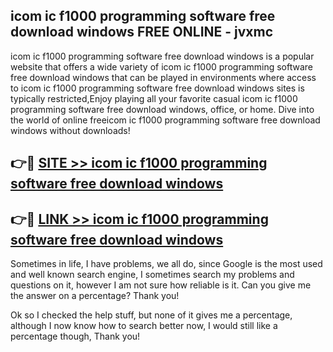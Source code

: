 ## icom ic f1000 programming software free download windows FREE ONLINE - jvxmc

icom ic f1000 programming software free download windows is a popular website that offers a wide variety of icom ic f1000 programming software free download windows that can be played in environments where access to icom ic f1000 programming software free download windows sites is typically restricted,Enjoy playing all your favorite casual icom ic f1000 programming software free download windows, office, or home. Dive into the world of online freeicom ic f1000 programming software free download windows without downloads!

## 👉🔴 [SITE >> icom ic f1000 programming software free download windows](http://news.freeplayer.one?title=icom_ic_f1000_programming_software_free_download_windows&ref=FRRE)

## 👉🔴 [LINK >> icom ic f1000 programming software free download windows](http://news.freeplayer.one?title=icom_ic_f1000_programming_software_free_download_windows&ref=FREE)

Sometimes in life, I have problems, we all do, since Google is the most used and well known search engine, I sometimes search my problems and questions on it, however I am not sure how reliable is it. Can you give me the answer on a percentage? Thank you!

Ok so I checked the help stuff, but none of it gives me a percentage, although I now know how to search better now, I would still like a percentage though, Thank you!